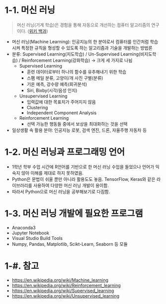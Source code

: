 # 1-1. 머신 러닝
> 머신 러닝(기계 학습)은 경험을 통해 자동으로 개선하는 컴퓨터 알고리즘의 연구이다. ([위키 백과](https://en.wikipedia.org/wiki/Machine_learning))
- 머신 러닝(Machine Learning): 인공지능의 한 분야로서 컴퓨터를 인간처럼 학습시켜 특정한 규칙을 형성할 수 있도록 하는 알고리즘과 기술을 개발하는 방법론
- 분류: Supervised Learning(지도학습) / Un-Supervised Learning(비지도학습) / Reinforcement Learning(강화학습) -> 크게 세 가지로 나뉨
    - Supervised Learning
        - 훈련 데이터로부터 하나의 함수를 유추해내기 위한 학습
        - 스팸 메일 분류, 고양이/개 사진 구별(분류)
        - 기온 예측, 강수량 예측(회귀분석)
        - Siri, Bixby(시각/음성 인지)
    - Unsupervised Learning
        - 입력값에 대한 목표치가 주어지지 않음
        - Clustering
        - Independent Component Analysis
    - Reinforcement Learning
        - 선택 가능한 행동들 중에서 보상을 최대화하는 것을 선택
- 일상생활 속 활용 분야: 인공지능 로봇, 검색 엔진, 드론, 자율주행 자동차 등

# 1-2. 머신 러닝과 프로그래밍 언어
- 1학년 학부 수업 시간에 R언어를 기반으로 한 머신 러닝 수업을 들었으나 언어가 익숙지 않아 이해를 제대로 하지 못하였음.
- Python은 문법이 쉬울 뿐만 아니라 활용도도 놓음. TensorFlow, Keras와 같은 라이브러리를 사용하여 다양한 머신 러닝 개발이 용이함.
- 따라서 Python으로 머신 러닝을 공부해보기로 다짐함.

# 1-3. 머신 러닝 개발에 필요한 프로그램
- Anaconda3
- Jupyter Notebook
- Visual Studio Build Tools
- Numpy, Pandas, Matplotlib, Scikt-Learn, Seaborn 등 모듈

# 1-#. 참고

- https://en.wikipedia.org/wiki/Machine_learning
- https://en.wikipedia.org/wiki/Reinforcement_learning
- https://en.wikipedia.org/wiki/Supervised_learning
- https://en.wikipedia.org/wiki/Unsupervised_learning
